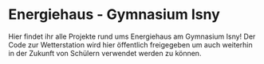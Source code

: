 # Energiehaus - Gymnasium Isny


Hier findet ihr alle Projekte rund ums Energiehaus am Gymnasium Isny!
Der Code zur Wetterstation wird hier öffentlich 
freigegeben um auch weiterhin in der Zukunft von Schülern verwendet werden
zu können. 
